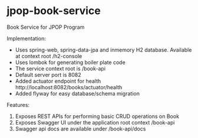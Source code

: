 # jpop-book-service
Book Service for JPOP Program

Implementation: 
- Uses spring-web, spring-data-jpa and inmemory H2 database. Available at context root /h2-console
- Uses lombok for generating boiler plate code
- The service context root is /book-api
- Default server port is 8082
- Added actuator endpoint for health http://localhost:8082/books/actuator/health
- Added flyway for easy database/schema migration

Features:
1. Exposes REST APIs for performing basic CRUD operations on Book
2. Exposes Swagger UI under the application root context /book-api
3. Swagger api docs are available under /book-api/docs
